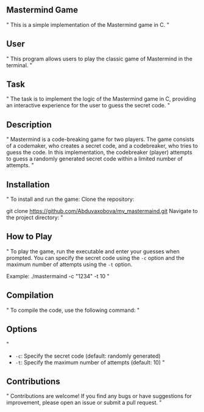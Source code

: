## Mastermind Game
"
This is a simple implementation of the Mastermind game in C.
"
## User
"
This program allows users to play the classic game of Mastermind in the terminal.
"
## Task
"
The task is to implement the logic of the Mastermind game in C, providing an interactive experience for the user to guess the secret code.
"
## Description
"
Mastermind is a code-breaking game for two players. The game consists of a codemaker, who creates a secret code, and a codebreaker, who tries to guess the code. In this implementation, the codebreaker (player) attempts to guess a randomly generated secret code within a limited number of attempts.
"
## Installation
"
To install and run the game:
Clone the repository:

git clone https://github.com/Abduvaxobova/my_mastermaind.git
Navigate to the project directory:
"
## How to Play
"
To play the game, run the executable and enter your guesses when prompted. You can specify the secret code using the `-c` option and the maximum number of attempts using the `-t` option.

Example:
./mastermaind -c "1234" -t 10
"

## Compilation
"
To compile the code, use the following command:
"
## Options
"
- `-c`: Specify the secret code (default: randomly generated)
- `-t`: Specify the maximum number of attempts (default: 10)
"
## Contributions
"
Contributions are welcome! If you find any bugs or have suggestions for improvement, please open an issue or submit a pull request.
"